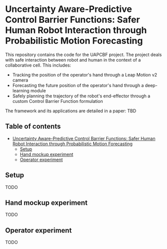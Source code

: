 # Uncertainty Aware-Predictive Control Barrier Functions: Safer Human Robot Interaction through Probabilistic Motion Forecasting

This repository contains the code for the UAPCBF project. The project deals with safe interaction between robot and human in the context of a collaborative cell. This includes:

* Tracking the position of the operator's hand through a Leap Motion v2 camera
* Forecasting the future position of the operator's hand through a deep-learning module
* Safely planning the trajectory of the robot's end-effector through a custom Control Barrier Function formulation

The framework and its applications are detailed in a paper: TBD

## Table of contents

- [Uncertainty Aware-Predictive Control Barrier Functions: Safer Human Robot Interaction through Probabilistic Motion Forecasting](#uncertainty-aware-predictive-control-barrier-functions-safer-human-robot-interaction-through-probabilistic-motion-forecasting)
  * [Setup](#setup)
  * [Hand mockup experiment](#hand-mockup-experiment)
  * [Operator experiment](#operator-experiment)

## Setup

TODO

## Hand mockup experiment

TODO

## Operator experiment

TODO

